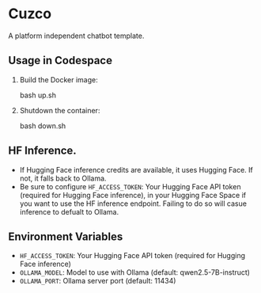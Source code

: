 
# Cuzco
A platform independent chatbot template.

## Usage in Codespace

1. Build the Docker image:

	bash up.sh

2. Shutdown the container:

	bash down.sh

## HF Inference.
	
- If Hugging Face inference credits are available, it uses Hugging Face. If not, it falls back to Ollama.
- Be sure to configure `HF_ACCESS_TOKEN`: Your Hugging Face API token (required for Hugging Face inference), in your Hugging Face Space if you want to use the HF inference endpoint. Failing to do so will casue inference to defualt to Ollama.

## Environment Variables
- `HF_ACCESS_TOKEN`: Your Hugging Face API token (required for Hugging Face inference)
- `OLLAMA_MODEL`: Model to use with Ollama (default: qwen2.5-7B-instruct)
- `OLLAMA_PORT`: Ollama server port (default: 11434)
